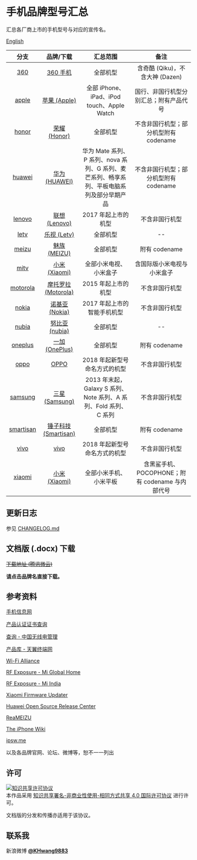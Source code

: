 # 手机品牌型号汇总

汇总各厂商上市的手机型号与对应的宣传名。

[English](https://github.com/KHwang9883/MobileModels/blob/master/README_en.md)

| 分支 | 品牌/下载 | 汇总范围 | 备注 |
| :-: | :-: | :-: | :-: |
| [360](https://github.com/KHwang9883/MobileModels/blob/master/brands/360shouji.md) | [360 手机](https://github.com/KHwang9883/MobileModels/raw/master/docs/360%20%E6%89%8B%E6%9C%BA%E5%9E%8B%E5%8F%B7%E6%B1%87%E6%80%BB.docx) | 全部机型 | 含奇酷 (Qiku)，不含大神 (Dazen) |
| [apple](https://github.com/KHwang9883/MobileModels/blob/master/brands/apple.md) | [苹果 (Apple)](https://github.com/KHwang9883/MobileModels/raw/master/docs/Apple%20%E8%AE%BE%E5%A4%87%E5%9E%8B%E5%8F%B7%E6%B1%87%E6%80%BB.docx) | 全部 iPhone、iPad、iPod touch、Apple Watch | 国行、非国行机型分别汇总；附有产品代号 |
| [honor](https://github.com/KHwang9883/MobileModels/blob/master/brands/honor.md) | [荣耀 (Honor)](https://github.com/KHwang9883/MobileModels/raw/master/docs/%E8%8D%A3%E8%80%80%E6%89%8B%E6%9C%BA%E5%9E%8B%E5%8F%B7%E6%B1%87%E6%80%BB.docx) | 全部机型 | 不含非国行机型；部分机型附有 codename |
| [huawei](https://github.com/KHwang9883/MobileModels/blob/master/brands/huawei.md) | [华为 (HUAWEI)](https://github.com/KHwang9883/MobileModels/raw/master/docs/%E5%8D%8E%E4%B8%BA%E6%89%8B%E6%9C%BA%E5%9E%8B%E5%8F%B7%E6%B1%87%E6%80%BB.docx) | 华为 Mate 系列、P 系列、nova 系列、G 系列、麦芒系列、畅享系列、平板电脑系列及部分早期产品 | 不含非国行机型；部分机型附有 codename |
| [lenovo](https://github.com/KHwang9883/MobileModels/blob/master/brands/lenovo.md) | [联想 (Lenovo)](https://github.com/KHwang9883/MobileModels/raw/master/docs/%E8%81%94%E6%83%B3%E6%89%8B%E6%9C%BA%E5%9E%8B%E5%8F%B7%E6%B1%87%E6%80%BB.docx) | 2017 年起上市的机型 | 不含非国行机型 |
| [letv](https://github.com/KHwang9883/MobileModels/blob/master/brands/letv.md) | [乐视 (Letv)](https://github.com/KHwang9883/MobileModels/raw/master/docs/%E4%B9%90%E8%A7%86%E6%89%8B%E6%9C%BA%E5%9E%8B%E5%8F%B7%E6%B1%87%E6%80%BB.docx) | 全部机型 | -- |
| [meizu](https://github.com/KHwang9883/MobileModels/blob/master/brands/meizu.md) | [魅族 (MEIZU)](https://github.com/KHwang9883/MobileModels/raw/master/docs/%E9%AD%85%E6%97%8F%E6%89%8B%E6%9C%BA%E5%9E%8B%E5%8F%B7%E6%B1%87%E6%80%BB.docx) | 全部机型 | 附有 codename |
| [mitv](https://github.com/KHwang9883/MobileModels/blob/master/brands/mitv.md) | [小米 (Xiaomi)](https://github.com/KHwang9883/MobileModels/raw/master/docs/%E5%B0%8F%E7%B1%B3%E7%94%B5%E8%A7%86%E5%9E%8B%E5%8F%B7%E6%B1%87%E6%80%BB.docx) | 全部小米电视、小米盒子 | 含国际版小米电视与小米盒子 |
| [motorola](https://github.com/KHwang9883/MobileModels/blob/master/brands/motorola.md) | [摩托罗拉 (Motorola)](https://github.com/KHwang9883/MobileModels/raw/master/docs/Motorola%20%E6%89%8B%E6%9C%BA%E5%9E%8B%E5%8F%B7%E6%B1%87%E6%80%BB.docx) | 2015 年起上市的机型 | 不含非国行机型 |
| [nokia](https://github.com/KHwang9883/MobileModels/blob/master/brands/nokia.md) | [诺基亚 (Nokia)](https://github.com/KHwang9883/MobileModels/raw/master/docs/%E8%AF%BA%E5%9F%BA%E4%BA%9A%E6%89%8B%E6%9C%BA%E5%9E%8B%E5%8F%B7%E6%B1%87%E6%80%BB.docx) | 2017 年起上市的智能手机机型 | 不含非国行机型 |
| [nubia](https://github.com/KHwang9883/MobileModels/blob/master/brands/nubia.md) | [努比亚 (nubia)](https://github.com/KHwang9883/MobileModels/raw/master/docs/%E5%8A%AA%E6%AF%94%E4%BA%9A%E6%89%8B%E6%9C%BA%E5%9E%8B%E5%8F%B7%E6%B1%87%E6%80%BB.docx) | 全部机型 | -- |
| [oneplus](https://github.com/KHwang9883/MobileModels/blob/master/brands/oneplus.md) | [一加 (OnePlus)](https://github.com/KHwang9883/MobileModels/raw/master/docs/%E4%B8%80%E5%8A%A0%E6%89%8B%E6%9C%BA%E5%9E%8B%E5%8F%B7%E6%B1%87%E6%80%BB.docx) | 全部机型 | 附有 codename |
| [oppo](https://github.com/KHwang9883/MobileModels/blob/master/brands/oppo.md) | [OPPO](https://github.com/KHwang9883/MobileModels/raw/master/docs/OPPO%20%E6%89%8B%E6%9C%BA%E5%9E%8B%E5%8F%B7%E6%B1%87%E6%80%BB.docx) | 2018 年起新型号命名方式的机型 | 不含非国行机型 |
| [samsung](https://github.com/KHwang9883/MobileModels/blob/master/brands/samsung.md) | [三星 (Samsung)](https://github.com/KHwang9883/MobileModels/raw/master/docs/%E4%B8%89%E6%98%9F%E6%89%8B%E6%9C%BA%E5%9E%8B%E5%8F%B7%E6%B1%87%E6%80%BB.docx) | 2013 年末起，Galaxy S 系列、Note 系列、A 系列、Fold 系列、C 系列 | 不含非国行机型 |
| [smartisan](https://github.com/KHwang9883/MobileModels/blob/master/brands/smartisan.md) | [锤子科技 (Smartisan)](https://github.com/KHwang9883/MobileModels/raw/master/docs/Smartisan%20%E6%89%8B%E6%9C%BA%E5%9E%8B%E5%8F%B7%E6%B1%87%E6%80%BB.docx) | 全部机型 | 附有 codename |
| [vivo](https://github.com/KHwang9883/MobileModels/blob/master/brands/vivo.md) | [vivo](https://github.com/KHwang9883/MobileModels/raw/master/docs/vivo%20%E6%89%8B%E6%9C%BA%E5%9E%8B%E5%8F%B7%E6%B1%87%E6%80%BB.docx) | 2018 年起新型号命名方式的机型 | 不含非国行机型 |
| [xiaomi](https://github.com/KHwang9883/MobileModels/blob/master/brands/xiaomi.md) | [小米 (Xiaomi)](https://github.com/KHwang9883/MobileModels/raw/master/docs/%E5%B0%8F%E7%B1%B3%E6%89%8B%E6%9C%BA%E5%9E%8B%E5%8F%B7%E6%B1%87%E6%80%BB.docx) | 全部小米手机、小米平板 | 含黑鲨手机、POCOPHONE；附有 codename 与内部代号 |

## 更新日志

参见 [CHANGELOG.md](https://github.com/KHwang9883/MobileModels/blob/master/CHANGELOG.md)

## 文档版 (.docx) 下载

<strike>[下载地址 (腾讯微云)](https://share.weiyun.com/5IKU1Mt)</strike>

**请点击品牌名直接下载。**

## 参考资料

[手机信息网](http://shouji.tenaa.com.cn)

[产品认证证书查询](http://webdata.cqccms.com.cn/webdata/query/CCCCerti.do)

[查询 - 中国无线电管理](http://www.srrc.org.cn/WP_Search.aspx)

[产品库 - 天翼终端网](http://tydevice.com/cpk.jsp)

[Wi-Fi Alliance](https://www.wi-fi.org)

[RF Exposure - Mi Global Home](http://www.mi.com/global/certification/rfexposure/)

[RF Exposure - Mi India](http://www.mi.com/in/certification/rfexposure/)

[Xiaomi Firmware Updater](https://xiaomifirmwareupdater.com/)

[Huawei Open Source Release Center](https://consumer.huawei.com/en/opensource/)

[ReaMEIZU](https://reameizu.com/)

[The iPhone Wiki](https://www.theiphonewiki.com)

[ipsw.me](https://ipsw.me)

以及各品牌官网、论坛、微博等，恕不一一列出

## 许可

<a rel="license" href="https://creativecommons.org/licenses/by-nc-sa/4.0/"><img alt="知识共享许可协议" style="border-width:0" src="https://i.creativecommons.org/l/by-nc-sa/4.0/88x31.png" /></a><br />本作品采用 <a rel="license" href="https://creativecommons.org/licenses/by-nc-sa/4.0/">知识共享署名-非商业性使用-相同方式共享 4.0 国际许可协议</a> 进行许可。

文档版的分发和传播亦适用于该协议。

## 联系我

新浪微博 **[@KHwang9883](https://weibo.com/huangyf9883)**
